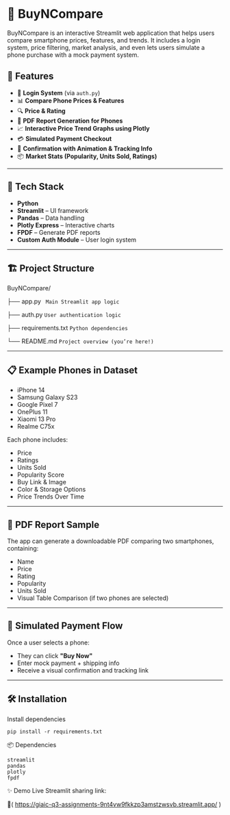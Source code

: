 # 📱 BuyNCompare

BuyNCompare is an interactive Streamlit web application that helps users compare smartphone prices, features, and trends. It includes a login system, price filtering, market analysis, and even lets users simulate a phone purchase with a mock payment system.



## 🚀 Features

- 🔐 **Login System** (via `auth.py`)
- 📊 **Compare Phone Prices & Features**
- 🔍 **Price & Rating**
- 🧾 **PDF Report Generation for Phones**
- 📈 **Interactive Price Trend Graphs using Plotly**
- 💳 **Simulated Payment Checkout**
- 🎉 **Confirmation with Animation & Tracking Info**
- 📦 **Market Stats (Popularity, Units Sold, Ratings)**

---

## 🧠 Tech Stack

- **Python**
- **Streamlit** – UI framework
- **Pandas** – Data handling
- **Plotly Express** – Interactive charts
- **FPDF** – Generate PDF reports
- **Custom Auth Module** – User login system

---

## 🏗️ Project Structure

BuyNCompare/

├── app.py ``` Main Streamlit app logic```

├── auth.py  ```User authentication logic```

├── requirements.txt  ```Python dependencies```

└── README.md  ```Project overview (you’re here!)```




---

## 📋 Example Phones in Dataset

- iPhone 14
- Samsung Galaxy S23
- Google Pixel 7
- OnePlus 11
- Xiaomi 13 Pro
- Realme C75x

Each phone includes:
- Price
- Ratings
- Units Sold
- Popularity Score
- Buy Link & Image
- Color & Storage Options
- Price Trends Over Time

---

## 📄 PDF Report Sample

The app can generate a downloadable PDF comparing two smartphones, containing:

- Name
- Price
- Rating
- Popularity
- Units Sold
- Visual Table Comparison (if two phones are selected)

---

## 🛒 Simulated Payment Flow

Once a user selects a phone:
- They can click **"Buy Now"**
- Enter mock payment + shipping info
- Receive a visual confirmation and tracking link

---

## 🛠️ Installation

Install dependencies
```
pip install -r requirements.txt
```
📦 Dependencies

```
streamlit
pandas
plotly
fpdf
```

✨ Demo
Live Streamlit sharing link:

📍( https://giaic-q3-assignments-9nt4vw9fkkzp3amstzwsvb.streamlit.app/ )

